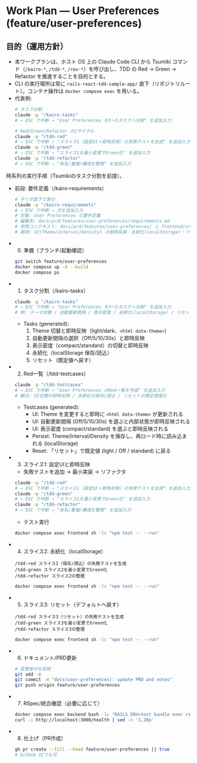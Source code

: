 # Work Plan — User Preferences (feature/user-preferences)

## 目的（運用方針）
- 本ワークプランは、ホスト OS 上の Claude Code CLI から Tsumiki コマンド（`/kairo-*`, `/tdd-*`, `/rev-*`）を呼び出し、TDD の Red → Green → Refactor を推進することを目的とする。
- CLI の実行場所は常に `rails-react-tdd-sample-app/` 直下（リポジトリルート）。コンテナ操作は `docker compose exec` を用いる。
- 代表例:
  ```bash
  # タスク分割
  claude -p "/kairo-tasks"
  # → ESC で中断 → "User Preferences を3〜5タスクへ分割" を追加入力

  # Red/Green/Refactor の1サイクル
  claude -p "/tdd-red"
  # → ESC で中断 → "スライス1（設定UI＋即時反映）の失敗テストを生成" を追加入力
  claude -p "/tdd-green"
  # → ESC で中断 → "スライス1を最小変更でGreen化" を追加入力
  claude -p "/tdd-refactor"
  # → ESC で中断 → "命名/重複/構成を整理" を追加入力
  ```

時系列の実行手順（Tsumikiのタスク分割を前提）。

- 前段: 要件定義（/kairo-requirements）
  ```bash
  # 子リポ直下で実行
  claude -p "/kairo-requirements"
  # → ESC で中断 → 次を追加入力
  # 対象: User Preferences の要件定義
  # 編集先: docs/prd/features/user-preferences/requirements.md
  # 参照コンテキスト: docs/prd/features/user-preferences/ と frontend/src/
  # 期待: UI(Theme/Interval/Density) の即時反映・永続化(localStorage)・リセット、受け入れ条件の具体化
  ```

- 0. 準備（ブランチ/起動確認）
  ```bash
  git switch feature/user-preferences
  docker compose up -d --build
  docker compose ps
  ```

- 1. タスク分割（/kairo-tasks）
  ```bash
  claude -p "/kairo-tasks"
  # → ESC で中断 → "User Preferences を3〜5タスクへ分割" を追加入力
  # 例: テーマ切替 / 自動更新間隔 / 表示密度 / 永続化(localStorage) / リセット
  ```
  - Tasks (generated):
    1) Theme 切替と即時反映（light/dark、`<html data-theme>`）
    2) 自動更新間隔の選択（Off/5/10/30s）と即時反映
    3) 表示密度（compact/standard）の切替と即時反映
    4) 永続化（localStorage 保存/読込）
    5) リセット（既定値へ戻す）

- 2. Red一覧（/tdd-testcases）
  ```bash
  claude -p "/tdd-testcases"
  # → ESC で中断 → "User Preferences のRed一覧を作成" を追加入力
  # 観点: UI切替の即時反映 / 永続化の保存/読込 / リセットの既定値復元
  ```
  - Testcases (generated):
    - UI: Theme を変更すると即時に `<html data-theme>` が更新される
    - UI: 自動更新間隔 (Off/5/10/30s) を選ぶと内部状態が即時反映される
    - UI: 表示密度 (compact/standard) を選ぶと即時反映される
    - Persist: Theme/Interval/Density を保存し、再ロード時に読み込まれる (localStorage)
    - Reset: 「リセット」で既定値 (light / Off / standard) に戻る

- 3. スライス1: 設定UIと即時反映
  - 失敗テストを追加 → 最小実装 → リファクタ
  ```bash
  claude -p "/tdd-red"
  # → ESC で中断 → "スライス1（設定UI＋即時反映）の失敗テストを生成" を追加入力
  claude -p "/tdd-green"
  # → ESC で中断 → "スライス1を最小変更でGreen化" を追加入力
  claude -p "/tdd-refactor"
  # → ESC で中断 → "命名/重複/構成を整理" を追加入力
  ```
  - テスト実行
  ```bash
  docker compose exec frontend sh -lc "npm test -- --run"
  ```

- 4. スライス2: 永続化（localStorage）
  ```text
  /tdd-red スライス2（保存/読込）の失敗テストを生成
  /tdd-green スライス2を最小変更でGreen化
  /tdd-refactor スライス2の整理
  ```
  ```bash
  docker compose exec frontend sh -lc "npm test -- --run"
  ```

- 5. スライス3: リセット（デフォルトへ戻す）
  ```text
  /tdd-red スライス3（リセット）の失敗テストを生成
  /tdd-green スライス3を最小変更でGreen化
  /tdd-refactor スライス3の整理
  ```
  ```bash
  docker compose exec frontend sh -lc "npm test -- --run"
  ```

- 6. ドキュメント/PRD更新
  ```bash
  # 変更差分を反映
  git add -A
  git commit -m "docs(user-preferences): update PRD and notes"
  git push origin feature/user-preferences
  ```

- 7. RSpec/統合確認（必要に応じて）
  ```bash
  docker compose exec backend bash -lc "RAILS_ENV=test bundle exec rspec --format documentation"
  curl -i http://localhost:3000/health | sed -n '1,20p'
  ```

- 8. 仕上げ（PR作成）
  ```bash
  gh pr create --fill --head feature/user-preferences || true
  # GitHub UIでも可
  ```
